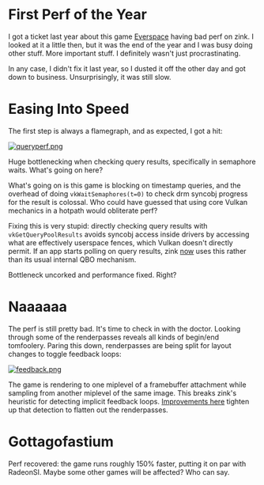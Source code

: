 # First Perf of the Year

I got a ticket last year about this game [Everspace](https://gitlab.freedesktop.org/mesa/mesa/-/issues/12063) having bad perf on zink. I looked at it a little then, but it was the end of the year and I was busy doing other stuff. More important stuff. I definitely wasn't just procrastinating.

In any case, I didn't fix it last year, so I dusted it off the other day and got down to business. Unsurprisingly, it was still slow.

# Easing Into Speed

The first step is always a flamegraph, and as expected, I got a hit:

[![queryperf.png]({{site.url}}/assets/everspace/queryperf.png)]({{site.url}}/assets/everspace/queryperf.png)

Huge bottlenecking when checking query results, specifically in semaphore waits. What's going on here?

What's going on is this game is blocking on timestamp queries, and the overhead of doing `vkWaitSemaphores(t=0)` to check drm syncobj progress for the result is colossal. Who could have guessed that using core Vulkan mechanics in a hotpath would obliterate perf?

Fixing this is very stupid: directly checking query results with `vkGetQueryPoolResults` avoids syncobj access inside drivers by accessing what are effectively userspace fences, which Vulkan doesn't directly permit. If an app starts polling on query results, zink [now](https://gitlab.freedesktop.org/mesa/mesa/-/merge_requests/31823) uses this rather than its usual internal QBO mechanism.

Bottleneck uncorked and performance fixed. Right?

# Naaaaaa

The perf is still pretty bad. It's time to check in with the doctor. Looking through some of the renderpasses reveals all kinds of begin/end tomfoolery. Paring this down, renderpasses are being split for layout changes to toggle feedback loops:

[![feedback.png]({{site.url}}/assets/everspace/feedback.png)]({{site.url}}/assets/everspace/feedback.png)

The game is rendering to one miplevel of a framebuffer attachment while sampling from another miplevel of the same image. This breaks zink's heuristic for detecting implicit feedback loops. [Improvements here](https://gitlab.freedesktop.org/mesa/mesa/-/merge_requests/32950) tighten up that detection to flatten out the renderpasses.

# Gottagofastium

Perf recovered: the game runs roughly 150% faster, putting it on par with RadeonSI. Maybe some other games will be affected? Who can say.
